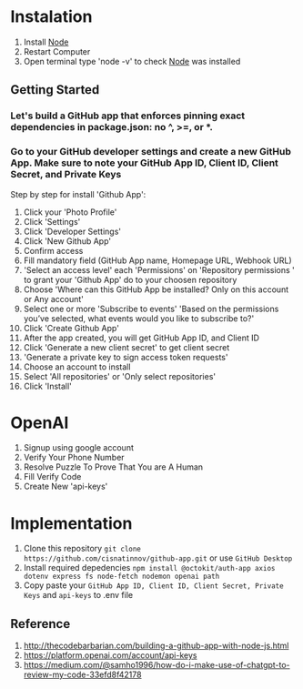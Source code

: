 # Instalation

1. Install [Node](https://nodejs.org/en/download)
2. Restart Computer
3. Open terminal type 'node -v' to check [Node](https://nodejs.org/en/download) was installed

## Getting Started

### Let's build a GitHub app that enforces pinning exact dependencies in package.json: no ^, >=, or *.

### Go to your GitHub developer settings and create a new GitHub App. Make sure to note your GitHub App ID, Client ID, Client Secret, and Private Keys

Step by step for install 'Github App':
1. Click your 'Photo Profile'
2. Click 'Settings'
3. Click 'Developer Settings'
4. Click 'New Github App'
5. Confirm access
6. Fill mandatory field (GitHub App name, Homepage URL, Webhook URL)
7. 'Select an access level' each 'Permissions' on 'Repository permissions
' to grant your 'Github App' do to your choosen repository
8. Choose 'Where can this GitHub App be installed? Only on this account or Any account'
9. Select one or more 'Subscribe to events' 'Based on the permissions you’ve selected, what events would you like to subscribe to?'
10. Click 'Create Github App'
11. After the app created, you will get GitHub App ID, and Client ID
12. Click 'Generate a new client secret' to get client secret
13. 'Generate a private key to sign access token requests'
14. Choose an account to install
15. Select 'All repositories' or 'Only select repositories'
16. Click 'Install'

# OpenAI

1. Signup using google account
2. Verify Your Phone Number
3. Resolve Puzzle To Prove That You are A Human
4. Fill Verify Code
5. Create New 'api-keys'

# Implementation

1. Clone this repository `git clone https://github.com/cisnatinnov/github-app.git` or use `GitHub Desktop`
2. Install required depedencies `npm install @octokit/auth-app axios dotenv express fs node-fetch nodemon openai path`
3. Copy paste  your `GitHub App ID, Client ID, Client Secret, Private Keys` and `api-keys` to .env file


## Reference
1. http://thecodebarbarian.com/building-a-github-app-with-node-js.html
2. https://platform.openai.com/account/api-keys
3. https://medium.com/@samho1996/how-do-i-make-use-of-chatgpt-to-review-my-code-33efd8f42178